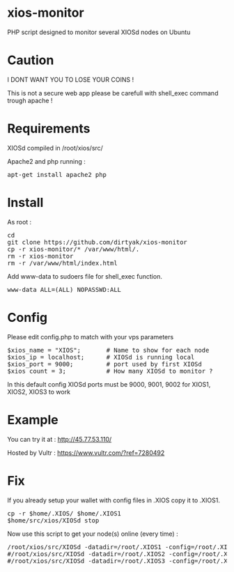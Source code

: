 # xios-monitor

PHP script designed to monitor several XIOSd nodes on Ubuntu

# Caution

I DONT WANT YOU TO LOSE YOUR COINS ! 

This is not a secure web app please be carefull with shell_exec command trough apache !

# Requirements

XIOSd compiled in /root/xios/src/

Apache2 and php running :

<pre>apt-get install apache2 php</pre>

# Install

As root :

<pre>cd
git clone https://github.com/dirtyak/xios-monitor
cp -r xios-monitor/* /var/www/html/.
rm -r xios-monitor
rm -r /var/www/html/index.html</pre>

Add www-data to sudoers file for shell_exec function.

<pre>www-data ALL=(ALL) NOPASSWD:ALL</pre>

# Config

Please edit config.php to match with your vps parameters
<pre>$xios_name = "XIOS";       # Name to show for each node
$xios_ip = localhost;      # XIOSd is running local
$xios_port = 9000;         # port used by first XIOSd
$xios_count = 3;           # How many XIOSd to monitor ?</pre>

In this default config XIOSd ports must be 9000, 9001, 9002 for XIOS1, XIOS2, XIOS3 to work

# Example 

You can try it at : http://45.77.53.110/

Hosted by Vultr : https://www.vultr.com/?ref=7280492

# Fix 

If you already setup your wallet with config files in .XIOS copy it to .XIOS1.

<pre>cp -r $home/.XIOS/ $home/.XIOS1
$home/src/xios/XIOSd stop</pre>

Now use this script to get your node(s) online (every time) :

<pre>/root/xios/src/XIOSd -datadir=/root/.XIOS1 -config=/root/.XIOS1/XIOS.conf -daemon
#/root/xios/src/XIOSd -datadir=/root/.XIOS2 -config=/root/.XIOS2/XIOS.conf -daemon
#/root/xios/src/XIOSd -datadir=/root/.XIOS3 -config=/root/.XIOS3/XIOS.conf -daemon
</pre>
